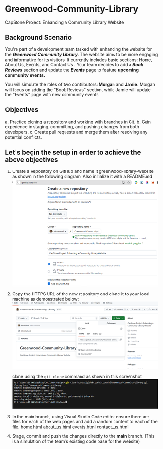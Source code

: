 # Greenwood-Community-Library
CapStone Project: Enhancing a Community Library Website

## Background Scenario
You're part of a development team tasked with enhancing the website for the ***Greenwood Community Library.***
The website aims to be more engaging and informative for its visitors. It currently includes basic sections: Home, About Us, Events, and Contact Us . Your team decides to add a ***Book Reviews***  section and update the ***Events*** page to feature **upcoming community events.**

You will simulate the roles of two contributors: **Morgan** and **Jamie**. Morgan will focus on adding the "Book Reviews"  section, while Jamie will update the "Events"  page with new community events.

## Objectives
a.  Practice cloning a repository and working with branches in Git.
b.  Gain experience in staging, committing, and pushing changes from both developers.
c.  Create pull requests and merge them after resolving any potential conflicts.

## Let's begin the setup in order to achieve the above objectives
1.  Create a Repository on GitHub and name it greenwood-library-website as shown in the following diagram. Also initialize it with a README.md 
![Git Upstream](img/new-repository.PNG)

2.  Copy the HTTPS URL of the new repository and clone it to your local machine as demonstrated below:
    ![Git Upstream](img/https-url.PNG)

    clone using the `git clone` command as shown in this screenshot
    ![Git Upstream](img/git-clone.PNG)

3.  In the main branch, using Visual Studio Code editor ensure there are files for each of the web pages and add a random content to each of the file.
            home.html
            about_us.html
            events.html
            contact_us.html

4.  Stage, commit and push the changes directly to the **main**  branch. (This is a simulation of the team's existing code base for the website)
